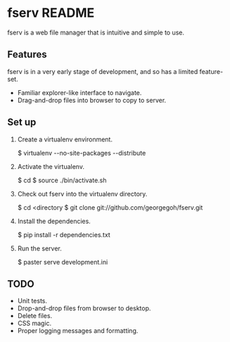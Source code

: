 fserv README
============

fserv is a web file manager that is intuitive and simple to use.

Features
--------
fserv is in a very early stage of development, and so has a
limited feature-set.

*   Familiar explorer-like interface to navigate.
*	Drag-and-drop files into browser to copy to server.

Set up
------
1.  Create a virtualenv environment.

    $ virtualenv --no-site-packages --distribute <directory>

2.  Activate the virtualenv.

    $ cd <directory>
    $ source ./bin/activate.sh

3.  Check out fserv into the virtualenv directory.

    $ cd <directory
    $ git clone git://github.com/georgegoh/fserv.git

4.  Install the dependencies.

    $ pip install -r dependencies.txt

5.  Run the server.

    $ paster serve development.ini

TODO
----
*   Unit tests.
*   Drop-and-drop files from browser to desktop.
*   Delete files.
*   CSS magic.
*   Proper logging messages and formatting.
